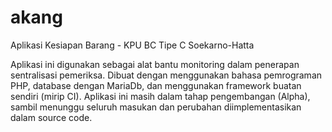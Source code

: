 # akang
Aplikasi Kesiapan Barang - KPU BC Tipe C Soekarno-Hatta

Aplikasi ini digunakan sebagai alat bantu monitoring dalam penerapan sentralisasi pemeriksa. Dibuat dengan menggunakan bahasa pemrograman PHP, database dengan MariaDb, dan menggunakan framework buatan sendiri (mirip CI). Aplikasi ini masih dalam tahap pengembangan (Alpha), sambil menunggu seluruh masukan dan perubahan diimplementasikan dalam source code.
